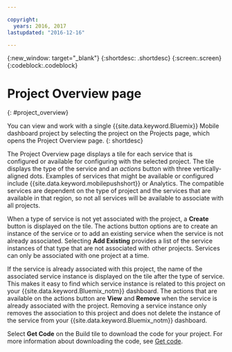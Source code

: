 ```yaml
---

copyright:
  years: 2016, 2017
lastupdated: "2016-12-16"

---
```

{:new_window: target="_blank"}
{:shortdesc: .shortdesc}
{:screen:.screen}
{:codeblock:.codeblock}


# Project Overview page
{: #project_overview}

You can view and work with a single {{site.data.keyword.Bluemix}} Mobile dashboard project by selecting the project on the Projects page, which opens the Project Overview page. 
{: shortdesc}

The Project Overview page displays a tile for each service that is configured or available for configuring with the selected project. The tile displays the type of the service and an *actions* button with three vertically-aligned dots. Examples of services that might be available or configured include {{site.data.keyword.mobilepushshort}} or Analytics. The compatible services are dependent on the type of project and the services that are available in that region, so not all services will be available to associate with all projects. 

 When a type of service is not yet associated with the project, a **Create** button is displayed on the tile. The actions button options are to create an instance of the service or to add an existing service when the service is not already associated. Selecting **Add Existing** provides a list of the service instances of that type that are not associated with other projects. Services can only be associated with one project at a time.

If the service is already associated with this project, the name of the associated service instance is displayed on the tile after the type of service. This makes it easy to find which service instance is related to this project on your {{site.data.keyword.Bluemix_notm}} dashboard. The actions that are available on the actions button are **View** and **Remove** when the service is already associated with the project. Removing a service instance only removes the association to this project and does not delete the instance of the service from your {{site.data.keyword.Bluemix_notm}} dashboard.

Select **Get Code** on the Build tile to download the code for your project. For more information about downloading the code, see [Get code](get_code.html). 

